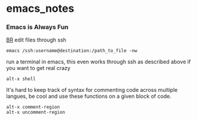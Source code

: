 # emacs_notes
### Emacs is Always Fun
[BR](BR.md)
edit files through ssh
```
emacs /ssh:username@destination:/path_to_file -nw
```
run a terminal in emacs, this even works through ssh as described above if you want to get real crazy
```
alt-x shell
```
It's hard to keep track of syntax for commenting code across multiple langues, be cool and use these functions on a given block of code.
```
alt-x comment-region
alt-x uncomment-region
```
